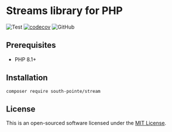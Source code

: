 # Streams library for PHP

![Test](https://github.com/south-pointe/stream/actions/workflows/test.yml/badge.svg)
[![codecov](https://codecov.io/gh/south-pointe/stream/branch/main/graph/badge.svg?token=1PV8FB4O4O)](https://codecov.io/gh/south-pointe/ansi)
![GitHub](https://img.shields.io/github/license/south-pointe/stream)

## Prerequisites

- PHP 8.1+

## Installation

```
composer require south-pointe/stream
```

## License

This is an open-sourced software licensed under the [MIT License](LICENSE).
